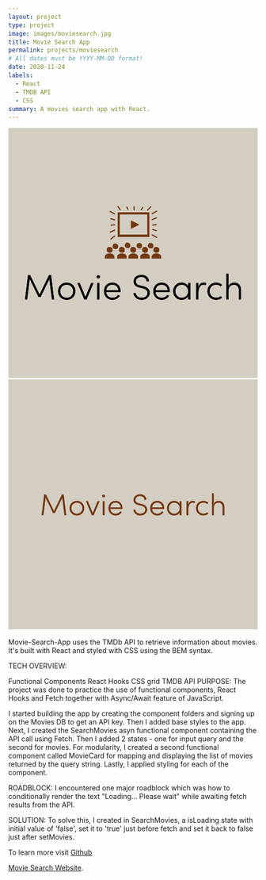 ```yaml
---
layout: project
type: project
image: images/moviesearch.jpg
title: Movie Search App
permalink: projects/moviesearch
# All dates must be YYYY-MM-DD format!
date: 2020-11-24
labels:
  - React
  - TMDB API
  - CSS
summary: A movies search app with React.
---
```


<div class="ui small rounded images">
  <img class="ui image" src="../images/moviesearch.jpg">
  <img class="ui image" src="../images/moviesearch2.jpg">
</div>

Movie-Search-App uses the TMDb API to retrieve information about movies. It's built with React and styled with CSS using the BEM syntax.

TECH OVERVIEW:

Functional Components
React Hooks
CSS grid
TMDB API
PURPOSE: The project was done to practice the use of functional components, React Hooks and Fetch together with Async/Await feature of JavaScript.

I started building the app by creating the component folders and signing up on the Movies DB to get an API key. Then I added base styles to the app. Next, I created the SearchMovies asyn functional component containing the API call using Fetch. Then I added 2 states - one for input query and the second for movies. For modularity, I created a second functional component called MovieCard for mapping and displaying the list of movies returned by the query string. Lastly, I applied styling for each of the component.

ROADBLOCK: I encountered one major roadblock which was how to conditionally render the text "Loading... Please wait" while awaiting fetch results from the API.

SOLUTION: To solve this, I created in SearchMovies, a isLoading state with initial value of 'false', set it to 'true' just before fetch and set it back to false just after setMovies.

To learn more visit <a href="https://github.com/PJMantoss/movie-search-app"><i class="large github icon "></i>Github</a>

[Movie Search Website](https://pjmantoss.github.io/movie-search-app/).
